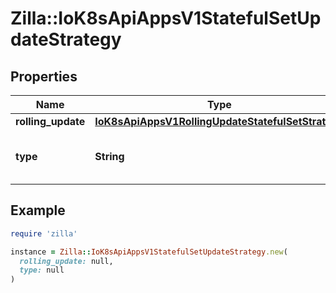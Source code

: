 # Zilla::IoK8sApiAppsV1StatefulSetUpdateStrategy

## Properties

| Name | Type | Description | Notes |
| ---- | ---- | ----------- | ----- |
| **rolling_update** | [**IoK8sApiAppsV1RollingUpdateStatefulSetStrategy**](IoK8sApiAppsV1RollingUpdateStatefulSetStrategy.md) |  | [optional] |
| **type** | **String** | Type indicates the type of the StatefulSetUpdateStrategy. Default is RollingUpdate.   | [optional] |

## Example

```ruby
require 'zilla'

instance = Zilla::IoK8sApiAppsV1StatefulSetUpdateStrategy.new(
  rolling_update: null,
  type: null
)
```


